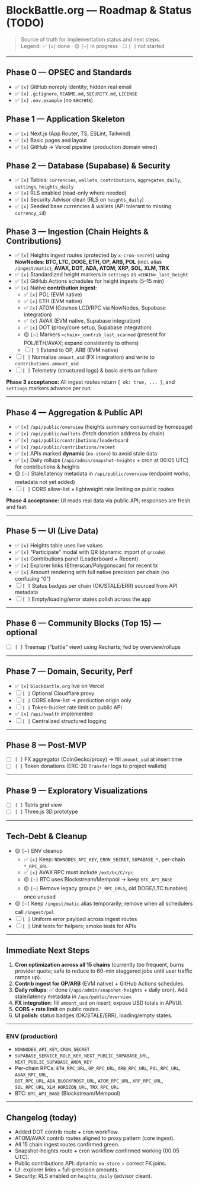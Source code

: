 # BlockBattle.org — Roadmap & Status (TODO)

> Source of truth for implementation status and next steps.  
> Legend: ✅ `[x]` done · 🟡 `[~]` in progress · ☐ `[ ]` not started

---

## Phase 0 — OPSEC and Standards
- ✅ `[x]` GitHub noreply identity; hidden real email
- ✅ `[x]` `.gitignore`, `README.md`, `SECURITY.md`, `LICENSE`
- ✅ `[x]` `.env.example` (no secrets)

## Phase 1 — Application Skeleton
- ✅ `[x]` Next.js (App Router, TS, ESLint, Tailwind)
- ✅ `[x]` Basic pages and layout
- ✅ `[x]` GitHub → Vercel pipeline (production domain wired)

## Phase 2 — Database (Supabase) & Security
- ✅ `[x]` Tables: `currencies`, `wallets`, `contributions`, `aggregates_daily`, `settings`, `heights_daily`
- ✅ `[x]` RLS enabled (read-only where needed)
- ✅ `[x]` Security Advisor clean (RLS on `heights_daily`)
- ✅ `[x]` Seeded base currencies & wallets (API tolerant to missing `currency_id`)

## Phase 3 — Ingestion (Chain Heights & Contributions)
- ✅ `[x]` Heights ingest routes (protected by `x-cron-secret`) using **NowNodes**:
  **BTC, LTC, DOGE, ETH, OP, ARB, POL** (incl. alias `/ingest/matic`), **AVAX, DOT, ADA, ATOM, XRP, SOL, XLM, TRX**
- ✅ `[x]` Standardized height markers in `settings` as `<CHAIN>_last_height`
- ✅ `[x]` GitHub Actions schedules for height ingests (5–15 min)
- ✅ `[x]` Native **contribution ingest**:
  - ✅ `[x]` POL (EVM native)
  - ✅ `[x]` ETH (EVM native)
  - ✅ `[x]` ATOM (Cosmos LCD/RPC via NowNodes, Supabase integration)
  - ✅ `[x]` AVAX (EVM native, Supabase integration)
  - ✅ `[x]` DOT (proxy/core setup, Supabase integration)
  - 🟡 `[~]` Markers `<chain>_contrib_last_scanned` (present for POL/ETH/AVAX; expand consistently to others)
  - ☐ `[ ]` Extend to OP, ARB (EVM native)
- ☐ `[ ]` Normalize `amount_usd` (FX integration) and write to `contributions.amount_usd`
- ☐ `[ ]` Telemetry (structured logs) & basic alerts on failure

**Phase 3 acceptance:** All ingest routes return `{ ok: true, ... }`, and `settings` markers advance per run.

---

## Phase 4 — Aggregation & Public API
- ✅ `[x]` `/api/public/overview` (heights summary consumed by homepage)
- ✅ `[x]` `/api/public/wallets` (fetch donation address by chain)
- ✅ `[x]` `/api/public/contributions/leaderboard`
- ✅ `[x]` `/api/public/contributions/recent`
- ✅ `[x]` APIs marked **dynamic** (`no-store`) to avoid stale data
- ✅ `[x]` Daily rollups (`/api/admin/snapshot-heights` + cron at 00:05 UTC) for contributions & heights
- 🟡 `[~]` Stale/latency metadata in `/api/public/overview` (endpoint works, metadata not yet added)
- ☐ `[ ]` CORS allow-list + lightweight rate limiting on public routes

**Phase 4 acceptance:** UI reads real data via public API; responses are fresh and fast.

---

## Phase 5 — UI (Live Data)
- ✅ `[x]` Heights table uses live values
- ✅ `[x]` “Participate” modal with QR (dynamic import of `qrcode`)
- ✅ `[x]` Contributions panel (Leaderboard + Recent)
- ✅ `[x]` Explorer links (Etherscan/Polygonscan) for recent tx
- ✅ `[x]` Amount rendering with full native precision per chain (no confusing “0”)
- ☐ `[ ]` Status badges per chain (OK/STALE/ERR) sourced from API metadata
- ☐ `[ ]` Empty/loading/error states polish across the app

---

## Phase 6 — Community Blocks (Top 15) — optional
- ☐ `[ ]` Treemap (“battle” view) using Recharts; fed by overview/rollups

---

## Phase 7 — Domain, Security, Perf
- ✅ `[x]` `blockbattle.org` live on Vercel
- ☐ `[ ]` Optional Cloudflare proxy
- ☐ `[ ]` CORS allow-list → production origin only
- ☐ `[ ]` Token-bucket rate limit on public API
- ✅ `[x]` `/api/health` implemented
- ☐ `[ ]` Centralized structured logging

---

## Phase 8 — Post-MVP
- ☐ `[ ]` FX aggregator (CoinGecko/proxy) → fill `amount_usd` at insert time
- ☐ `[ ]` Token donations (ERC-20 `Transfer` logs to project wallets)

---

## Phase 9 — Exploratory Visualizations
- ☐ `[ ]` Tetris grid view
- ☐ `[ ]` Three.js 3D prototype

---

## Tech-Debt & Cleanup
- 🟡 `[~]` ENV cleanup
  - ✅ `[x]` Keep: `NOWNODES_API_KEY`, `CRON_SECRET`, `SUPABASE_*`, per-chain `*_RPC_URL`
  - ✅ `[x]` AVAX RPC must include `/ext/bc/C/rpc`
  - 🟡 `[~]` BTC uses Blockstream/Mempool → keep `BTC_API_BASE`
  - 🟡 `[~]` Remove legacy groups (`*_RPC_URLS`, old DOGE/LTC tunables) once unused
- 🟡 `[~]` Keep `/ingest/matic` alias temporarily; remove when all schedulers call `/ingest/pol`
- ☐ `[ ]` Uniform error payload across ingest routes
- ☐ `[ ]` Unit tests for helpers; smoke tests for APIs

---

## Immediate Next Steps
1. **Cron optimization across all 15 chains** (currently too frequent, burns provider quota; safe to reduce to 60-min staggered jobs until user traffic ramps up).  
2. **Contrib ingest for OP/ARB** (EVM native) + GitHub Actions schedules.  
3. **Daily rollups**: ✅ done (`/api/admin/snapshot-heights` + daily cron). Add stale/latency metadata in `/api/public/overview`.  
4. **FX integration**: fill `amount_usd` on insert; expose USD totals in API/UI.  
5. **CORS + rate limit** on public routes.  
6. **UI polish**: status badges (OK/STALE/ERR), loading/empty states.

---

### ENV (production)
- `NOWNODES_API_KEY`, `CRON_SECRET`
- `SUPABASE_SERVICE_ROLE_KEY`, `NEXT_PUBLIC_SUPABASE_URL`, `NEXT_PUBLIC_SUPABASE_ANON_KEY`
- Per-chain RPCs: `ETH_RPC_URL`, `OP_RPC_URL`, `ARB_RPC_URL`, `POL_RPC_URL`, `AVAX_RPC_URL`,  
  `DOT_RPC_URL`, `ADA_BLOCKFROST_URL`, `ATOM_RPC_URL`, `XRP_RPC_URL`, `SOL_RPC_URL`, `XLM_HORIZON_URL`, `TRX_RPC_URL`
- BTC: `BTC_API_BASE` (Blockstream/Mempool)

---

## Changelog (today)
- Added DOT contrib route + cron workflow.  
- ATOM/AVAX contrib routes aligned to proxy pattern (core ingest).  
- All 15 chain ingest routes confirmed green.  
- Snapshot-heights route + cron workflow confirmed working (00:05 UTC).  
- Public contributions API: dynamic `no-store` + correct FK joins.  
- UI: explorer links + full-precision amounts.  
- Security: RLS enabled on `heights_daily` (advisor clean).

